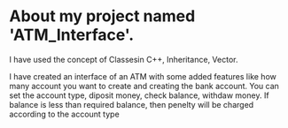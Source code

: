# About my project named 'ATM_Interface'.
I have used the concept of Classesin C++, Inheritance, Vector.

I have created an interface of an ATM with some added features like how many account you want to create and creating the bank account.
You can set the account type, diposit money, check balance, withdaw money.
If balance is less than required balance, then penelty will be charged according to the account type
